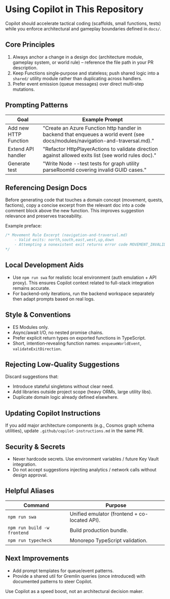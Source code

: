 # Using Copilot in This Repository

Copilot should accelerate tactical coding (scaffolds, small functions, tests) while you enforce architectural and gameplay boundaries defined in `docs/`.

## Core Principles

1. Always anchor a change in a design doc (architecture module, gameplay system, or world rule) – reference the file path in your PR description.
2. Keep Functions single‑purpose and stateless; push shared logic into a `shared/` utility module rather than duplicating across handlers.
3. Prefer event emission (queue messages) over direct multi‑step mutations.

## Prompting Patterns

| Goal                  | Example Prompt                                                                                                                 |
| --------------------- | ------------------------------------------------------------------------------------------------------------------------------ |
| Add new HTTP Function | "Create an Azure Function http handler in backend that enqueues a world event (see docs/modules/navigation-and-traversal.md)." |
| Extend API handler    | "Refactor HttpPlayerActions to validate direction against allowed exits list (see world rules doc)."                           |
| Generate test         | "Write Node --test tests for graph utility parseRoomId covering invalid GUID cases."                                           |

## Referencing Design Docs

Before generating code that touches a domain concept (movement, quests, factions), copy a concise excerpt from the relevant doc into a code comment block above the new function. This improves suggestion relevance and preserves traceability.

Example preface:

```ts
/* Movement Rule Excerpt (navigation-and-traversal.md)
	- Valid exits: north,south,east,west,up,down
	- Attempting a nonexistent exit returns error code MOVEMENT_INVALID_EXIT
*/
```

## Local Development Aids

- Use `npm run swa` for realistic local environment (auth emulation + API proxy). This ensures Copilot context related to full-stack integration remains accurate.
- For backend-only iterations, run the backend workspace separately then adapt prompts based on real logs.

## Style & Conventions

- ES Modules only.
- Async/await I/O, no nested promise chains.
- Prefer explicit return types on exported functions in TypeScript.
- Short, intention‑revealing function names: `enqueueWorldEvent`, `validateExitDirection`.

## Rejecting Low-Quality Suggestions

Discard suggestions that:

- Introduce stateful singletons without clear need.
- Add libraries outside project scope (heavy ORMs, large utility libs).
- Duplicate domain logic already defined elsewhere.

## Updating Copilot Instructions

If you add major architecture components (e.g., Cosmos graph schema utilities), update `.github/copilot-instructions.md` in the same PR.

## Security & Secrets

- Never hardcode secrets. Use environment variables / future Key Vault integration.
- Do not accept suggestions injecting analytics / network calls without design approval.

## Helpful Aliases

| Command                     | Purpose                                       |
| --------------------------- | --------------------------------------------- |
| `npm run swa`               | Unified emulator (frontend + co-located API). |
| `npm run build -w frontend` | Build production bundle.                      |
| `npm run typecheck`         | Monorepo TypeScript validation.               |

## Next Improvements

- Add prompt templates for queue/event patterns.
- Provide a shared util for Gremlin queries (once introduced) with documented patterns to steer Copilot.

Use Copilot as a speed boost, not an architectural decision maker.
